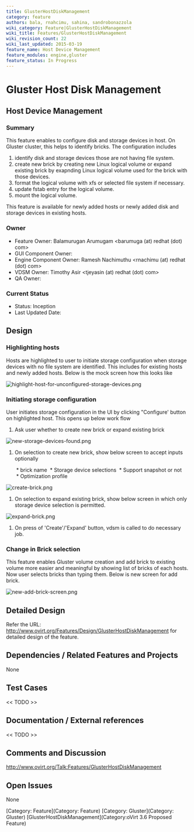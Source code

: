 ```yaml
---
title: GlusterHostDiskManagement
category: feature
authors: bala, rnahcimu, sahina, sandrobonazzola
wiki_category: Feature|GlusterHostDiskManagement
wiki_title: Features/GlusterHostDiskManagement
wiki_revision_count: 22
wiki_last_updated: 2015-03-19
feature_name: Host Device Management
feature_modules: engine,gluster
feature_status: In Progress
---
```


# Gluster Host Disk Management

## Host Device Management

### Summary

This feature enables to configure disk and storage devices in host. On Gluster cluster, this helps to identify bricks. The configuration includes

1.  identify disk and storage devices those are not having file system.
2.  create new brick by creating new Linux logical volume or expand existing brick by exapnding Linux logical volume used for the brick with those devices.
3.  format the logical volume with xfs or selected file system if necessary.
4.  update fstab entry for the logical volume.
5.  mount the logical volume.

This feature is available for newly added hosts or newly added disk and storage devices in existing hosts.

### Owner

*   Feature Owner: Balamurugan Arumugam <barumuga (at) redhat (dot) com>
*   GUI Component Owner:
*   Engine Component Owner: Ramesh Nachimuthu <rnachimu (at) redhat (dot) com>
*   VDSM Owner: Timothy Asir <tjeyasin (at) redhat (dot) com>
*   QA Owner:

### Current Status

*   Status: Inception
*   Last Updated Date:

## Design

### Highlighting hosts

Hosts are highlighted to user to initiate storage configuration when storage devices with no file system are identified. This includes for existing hosts and newly added hosts. Below is the mock screen how this looks like

![](highlight-host-for-unconfigured-storage-devices.png "highlight-host-for-unconfigured-storage-devices.png")

### Initiating storage configuration

User initiates storage configuration in the UI by clicking "Configure' button on highlighted host. This opens up below work flow

1.  Ask user whether to create new brick or expand existing brick

![](new-storage-devices-found.png "new-storage-devices-found.png")

1.  On selection to create new brick, show below screen to accept inputs optionally

       * brick name
       * Storage device selections
       * Support snapshot or not
       * Optimization profile

![](create-brick.png "create-brick.png")

1.  On selection to expand existing brick, show below screen in which only storage device selection is permitted.

![](expand-brick.png "expand-brick.png")

1.  On press of 'Create'/'Expand' button, vdsm is called to do necessary job.

### Change in Brick selection

This feature enables Gluster volume creation and add brick to existing volume more easier and meaningful by showing list of bricks of each hosts. Now user selects bricks than typing them. Below is new screen for add brick.

![](new-add-brick-screen.png "new-add-brick-screen.png")

## Detailed Design

Refer the URL: <http://www.ovirt.org/Features/Design/GlusterHostDiskManagement> for detailed design of the feature.

## Dependencies / Related Features and Projects

None

## Test Cases

<< TODO >>

## Documentation / External references

<< TODO >>

## Comments and Discussion

<http://www.ovirt.org/Talk:Features/GlusterHostDiskManagement>

## Open Issues

None

[Category: Feature](Category: Feature) [Category: Gluster](Category: Gluster) [GlusterHostDiskManagement](Category:oVirt 3.6 Proposed Feature)
